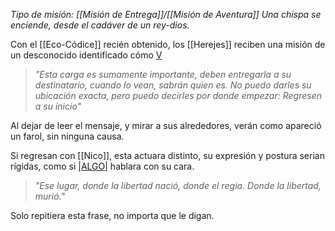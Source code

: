 _Tipo de misión: [[Misión de Entrega]]/[[Misión de  Aventura]]_
_Una chispa se enciende, desde el cadáver de un rey-dios._

Con el [[Eco-Códice]] recién obtenido, los [[Herejes]] reciben una misión de un desconocido identificado cómo [V](Viktor.md)

>_"Esta carga es sumamente importante, deben entregarla a su destinatario, cuando lo vean, sabrán quien es. No puedo darles su ubicación exacta, pero puedo decirles por donde empezar: Regresen a su inicio"_

Al dejar de leer el mensaje, y mirar a sus alrededores, verán como apareció un farol, sin ninguna causa.

Si regresan con [[Nico]], esta actuara distinto, su expresión y postura serian rígidas, como si [|ALGO|](Una%20Voz%20Misteriosa) hablara con su cara.

>_"Ese lugar, donde la libertad nació, donde el regia. Donde la libertad, murió."_

Solo repitiera esta frase, no importa que le digan.